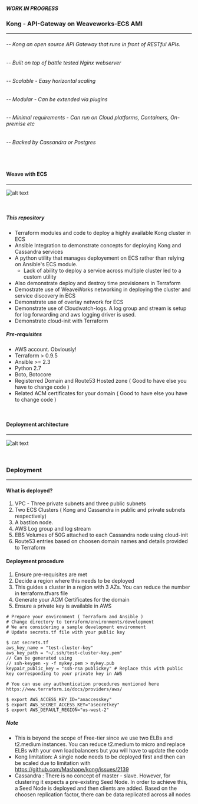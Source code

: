 ##### WORK IN PROGRESS
### Kong - API-Gateway on Weaveworks-ECS AMI
---  


###### -- Kong an open source API Gateway that runs in front of RESTful APIs.
###### -- Built on top of battle tested Nginx webserver
###### -- Scalable - Easy horizontal scaling
###### -- Modular - Can be extended via plugins
###### -- Minimal requirements - Can run on Cloud platforms, Containers, On-premise etc
###### -- Backed by Cassandra or Postgres

<br />

#### Weave with ECS
---

![alt text](https://raw.githubusercontent.com/faizan82/ECS-kong/master/images/weave-on-ecs.png)

<br />



##### This repository
- Terraform modules and code to deploy a highly available Kong cluster in ECS
- Ansible Integration to demonstrate concepts for deploying Kong and Cassandra services
- A python utility that manages deployement on ECS rather than relying on Ansible's ECS module.
  -  Lack of ability to deploy a service across multiple cluster led to a custom utility
- Also demonstrate deploy and destroy time provisioners in Terraform
- Demostrate use of WeaveWorks networking in deploying the cluster and service discovery in ECS
- Demonstrate use of overlay network for ECS
- Demonstrate use of Cloudwatch-logs. A log group and stream is setup for log forwarding and aws logging driver is used.
- Demonstrate cloud-init with Terraform 




##### Pre-requisites
- AWS account. Obviously!
- Terraform > 0.9.5
- Ansible >= 2.3
- Python 2.7
- Boto, Botocore
- Registerred Domain and Route53 Hosted zone ( Good to have else you have to change code )
- Related ACM certificates for your domain ( Good to have else you have to change code )

<br />

#### Deployment architecture 
---
![alt text](https://raw.githubusercontent.com/faizan82/ECS-kong/master/images/kong-architecture.png)


<br />

### Deployment 
---
#### What is deployed?
1. VPC - Three private subnets and three public subnets
2. Two ECS Clusters ( Kong and Cassandra in public and private subnets respectively) 
3. A bastion node.
4. AWS Log group and log stream 
5. EBS Volumes of 50G attached to each Cassandra node using cloud-init 
6. Route53 entries based on choosen domain names and details provided to Terraform 


#### Deployment procedure
1. Ensure pre-requisites are met 
2. Decide a region where this needs to be deployed 
3. This guides a cluster in a region with 3 AZs. You can reduce the number in terraform.tfvars file 
4. Generate your ACM Certificates for the domain 
5. Ensure a private key is available in AWS


```shell
# Prepare your environment ( Terraform and Ansible )
# Change directory to terraform/environments/development 
# We are considering a sample development environment
# Update secrets.tf file with your public key 

$ cat secrets.tf
aws_key_name = "test-cluster-key"
aws_key_path = "~/.ssh/test-cluster-key.pem"
// Can be generated using
// ssh-keygen -y -f mykey.pem > mykey.pub
keypair_public_key = "ssh-rsa publickey" # Replace this with public key corresponding to your private key in AWS

# You can use any authentication procedures mentioned here https://www.terraform.io/docs/providers/aws/

$ export AWS_ACCESS_KEY_ID="anaccesskey"
$ export AWS_SECRET_ACCESS_KEY="asecretkey"
$ export AWS_DEFAULT_REGION="us-west-2"

```


##### Note
- This is beyond the scope of Free-tier since we use two ELBs and t2.medium instances. You can reduce t2.medium to micro and replace ELBs with your own loadbalancers but you will have to update the code
- Kong limitation: A single node needs to be deployed first and then can be scaled due to limitation with https://github.com/Mashape/kong/issues/2139
- Cassandra : There is no concept of master - slave. However, for clustering it expects a pre-existing Seed Node. In order to achieve this, a Seed Node is deployed and then clients are added. Based on the choosen replication factor, there can be data replicated across all nodes
